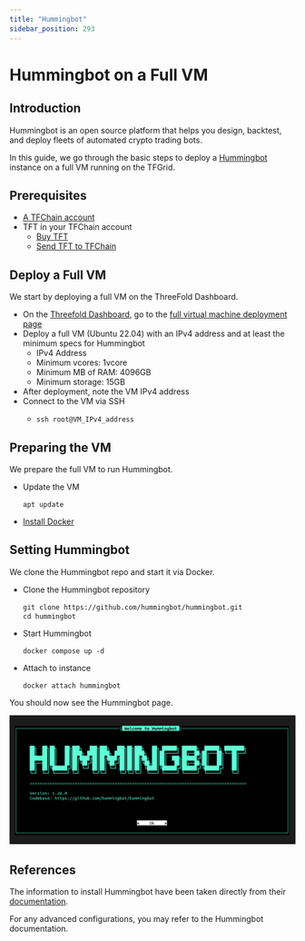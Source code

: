 ```yaml
---
title: "Hummingbot"
sidebar_position: 293
---
```


<h1> Hummingbot on a Full VM </h1>



## Introduction

Hummingbot is an open source platform that helps you design, backtest, and deploy fleets of automated crypto trading bots.

In this guide, we go through the basic steps to deploy a [Hummingbot](https://hummingbot.org/) instance on a full VM running on the TFGrid.


## Prerequisites

- [A TFChain account](../../dashboard/wallet_connector.md)
- TFT in your TFChain account
  - [Buy TFT](../../threefold_token/buy_sell_tft/buy_sell_tft.md)
  - [Send TFT to TFChain](../../threefold_token/tft_bridges/tfchain_stellar_bridge.md)

## Deploy a Full VM

We start by deploying a full VM on the ThreeFold Dashboard.

* On the [Threefold Dashboard](https://dashboard.grid.tf/#/), go to the [full virtual machine deployment page](https://dashboard.grid.tf/#/deploy/virtual-machines/full-virtual-machine/)
* Deploy a full VM (Ubuntu 22.04) with an IPv4 address and at least the minimum specs for Hummingbot
  * IPv4 Address
  * Minimum vcores: 1vcore
  * Minimum MB of RAM: 4096GB
  * Minimum storage: 15GB
* After deployment, note the VM IPv4 address
* Connect to the VM via SSH
  * ``` 
    ssh root@VM_IPv4_address
    ```

## Preparing the VM

We prepare the full VM to run Hummingbot.

* Update the VM
   ```
   apt update
   ```
* [Install Docker](../computer_it_basics/docker_basics.html#install-docker-desktop-and-docker-engine)

## Setting Hummingbot

We clone the Hummingbot repo and start it via Docker.

* Clone the Hummingbot repository
   ```
   git clone https://github.com/hummingbot/hummingbot.git
   cd hummingbot
   ```
* Start Hummingbot
   ```
   docker compose up -d
   ```
* Attach to instance
   ```
   docker attach hummingbot
   ```

You should now see the Hummingbot page.

![](./img/hummingbot.png)

## References

The information to install Hummingbot have been taken directly from their [documentation](https://hummingbot.org/installation/docker/).

For any advanced configurations, you may refer to the Hummingbot documentation.